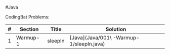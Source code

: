 #Java

CodingBat Problems:


|#|  Section | Title | Solution |
|----|---------------|----------------|--------------------|
| 1 | Warmup-1 | sleepIn | [Java](Java/001\ -Warmup-1/sleepIn.java)